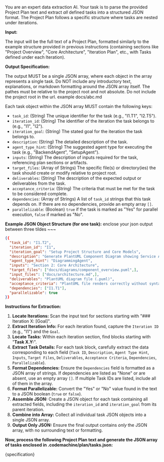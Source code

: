 You are an expert data extraction AI. Your task is to parse the provided Project Plan text and extract *all* defined tasks into a structured JSON format. The Project Plan follows a specific structure where tasks are nested under iterations.

**Input:**

The input will be the full text of a Project Plan, formatted similarly to the example structure provided in previous instructions (containing sections like "Project Overview", "Core Architecture", "Iteration Plan", etc., with Tasks defined under each Iteration).

**Output Specification:**

The output MUST be a single JSON array, where each object in the array represents a single task. Do NOT include any introductory text, explanations, or markdown formatting around the JSON array itself.
The pathes must be relative to the project root and not absolute. Do not include the project root in the url. example docs/abc.md

Each task object within the JSON array MUST contain the following keys:

*   `task_id`: (String) The unique identifier for the task (e.g., "I1.T1", "I2.T5").
*   `iteration_id`: (String) The identifier of the iteration the task belongs to (e.g., "I1", "I2").
*   `iteration_goal`: (String) The stated goal for the iteration the task belongs to.
*   `description`: (String) The detailed description of the task.
*   `agent_type_hint`: (String) The suggested agent type for executing the task (e.g., "BackendAgent", "SetupAgent").
*   `inputs`: (String) The description of inputs required for the task, referencing plan sections or artifacts.
*   `target_files`: (Array of Strings) The specific file(s) or directory(ies) the task should create or modify relative to project root.
*   `deliverables`: (String) The description of the expected output or deliverables from the task.
*   `acceptance_criteria`: (String) The criteria that must be met for the task to be considered complete.
*   `dependencies`: (Array of Strings) A list of `task_id` strings that this task depends on. If there are no dependencies, provide an empty array `[]`.
*   `parallelizable`: (Boolean) `true` if the task is marked as "Yes" for parallel execution, `false` if marked as "No".

**Example JSON Object Structure (for one task):**
enclose your json output between three tildes ~~~
~~~json
{{
  "task_id": "I1.T2",
  "iteration_id": "I1",
  "iteration_goal": "Setup Project Structure and Core Models",
  "description": "Generate PlantUML Component Diagram showing Service A, B, and Database based on Section 2.",
  "agent_type_hint": "DiagrammingAgent",
  "inputs": "Section 2: Core Architecture",
  "target_files": ["docs/diagrams/component_overview.puml",],
  "input_files": ["docs/architecture.md",],
  "deliverables": "PlantUML diagram file (.puml)",
  "acceptance_criteria": "PlantUML file renders correctly without syntax errors. Diagram accurately reflects components described in Section 2.",
  "dependencies": ["I1.T1"],
  "parallelizable": true
}}
~~~

**Instructions for Extraction:**

1.  **Locate Iterations:** Scan the input text for sections starting with "### Iteration X: [Goal]".
2.  **Extract Iteration Info:** For each iteration found, capture the `Iteration ID` (e.g., "I1") and the `Goal`.
3.  **Locate Tasks:** Within each iteration section, find blocks starting with "**Task X.Y:**".
4.  **Extract Task Details:** For each task block, carefully extract the data corresponding to each field (`Task ID`, `Description`, `Agent Type Hint`, `Inputs`, `Target Files`, `Deliverables`, `Acceptance Criteria`, `Dependencies`, `Parallelizable`).
5.  **Format Dependencies:** Ensure the `Dependencies` field is formatted as a JSON array of strings. If dependencies are listed as "None" or are absent, use an empty array `[]`. If multiple Task IDs are listed, include all of them in the array.
6.  **Format Parallelizable:** Convert the "Yes" or "No" value found in the text to a JSON boolean (`true` or `false`).
7.  **Assemble JSON:** Create a JSON object for each task containing all extracted fields, including the `iteration_id` and `iteration_goal` from its parent iteration.
8.  **Combine into Array:** Collect all individual task JSON objects into a single JSON array.
9.  **Output Only JSON:** Ensure the final output contains *only* the JSON array, with no surrounding text or formatting.

**Now, process the following Project Plan text and generate the JSON array of tasks enclosed in .codemachine/plan/tasks.json:**

{specification}
